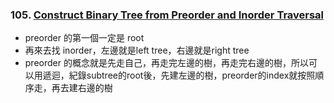 ### 105. [Construct Binary Tree from Preorder and Inorder Traversal](https://leetcode.com/problems/construct-binary-tree-from-preorder-and-inorder-traversal/)
- preorder 的第一個一定是 root
- 再來去找 inorder，左邊就是left tree，右邊就是right tree
- preorder 的概念就是先走自己，再走完左邊的樹，再走完右邊的樹，所以可以用遞迴，紀錄subtree的root後，先建左邊的樹，preorder的index就按照順序走，再去建右邊的樹